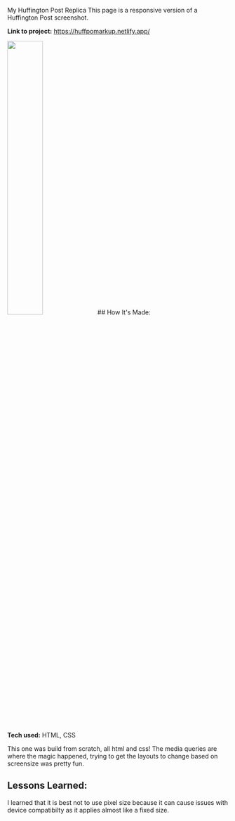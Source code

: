 My Huffington Post Replica
This page is a responsive version of a Huffington Post screenshot.

**Link to project:** https://huffpomarkup.netlify.app/


<img src="https://i.imgur.com/eu3Kv8I.png" width=40% height=40%>
## How It's Made:

**Tech used:** HTML, CSS

This one was build from scratch, all html and css! The media queries are where the magic happened, trying to get the layouts to change based on screensize was pretty fun.


## Lessons Learned:

I learned that it is best not to use pixel size because it can cause issues with device compatibilty as it applies almost  like a fixed size.

